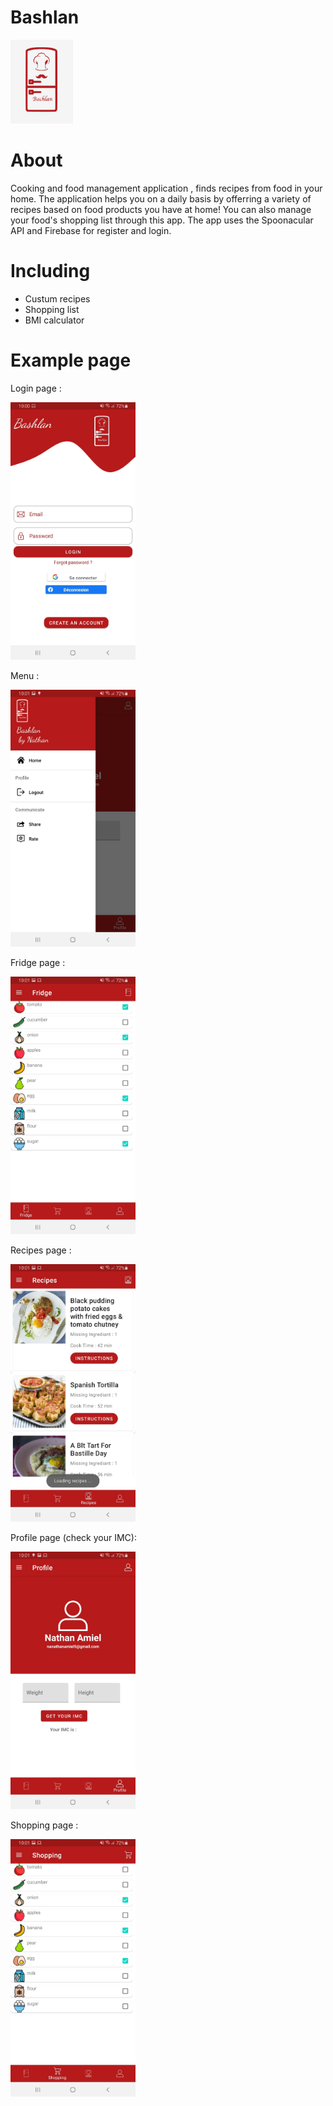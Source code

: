  # Bashlan
  
  <img src="https://github.com/Nathan770/Bashlan/blob/master/readmePic/bahshlan%20logo.png" width="100"/>

# About

Cooking and food management application , finds recipes from food in your home.
The application helps you on a daily basis by offerring a variety of recipes based on food products you have at home!
You can also manage your food's shopping list through this app. 
The app uses the Spoonacular API and Firebase for register and login.  

# Including 
 - Custum recipes
 - Shopping list
 - BMI calculator
  
# Example page 
  Login page : 
 
  <img src="https://github.com/Nathan770/Bashlan/blob/master/readmePic/start%20page.jpeg" width="200"/>
  
  Menu :
  
  <img src="https://github.com/Nathan770/Bashlan/blob/master/readmePic/menu%20page.jpeg" width="200"/>
  
  Fridge page : 
  
  <img src="https://github.com/Nathan770/Bashlan/blob/master/readmePic/fridge%20page.jpeg" width="200"/>
  
  Recipes page : 
  
  <img src="https://github.com/Nathan770/Bashlan/blob/master/readmePic/recipes%20page.jpeg" width="200"/>
  
  Profile page (check your IMC): 
  
  <img src="https://github.com/Nathan770/Bashlan/blob/master/readmePic/profile%20page.jpeg" width="200"/>
  
  Shopping page : 
  
  <img src="https://github.com/Nathan770/Bashlan/blob/master/readmePic/shopping%20page.jpeg" width="200"/>
  
    
  
